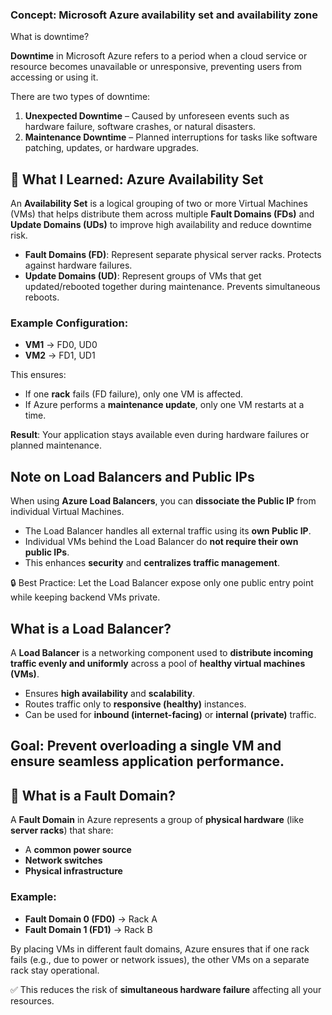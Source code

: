 ### Concept: Microsoft Azure availability set and availability zone

What is downtime?

**Downtime** in Microsoft Azure refers to a period when a cloud service or resource becomes unavailable or unresponsive, preventing users from accessing or using it.

There are two types of downtime:

1. **Unexpected Downtime** – Caused by unforeseen events such as hardware failure, software crashes, or natural disasters.
2. **Maintenance Downtime** – Planned interruptions for tasks like software patching, updates, or hardware upgrades.

## 🧠 What I Learned: Azure Availability Set

An **Availability Set** is a logical grouping of two or more Virtual Machines (VMs) that helps distribute them across multiple **Fault Domains (FDs)** and **Update Domains (UDs)** to improve high availability and reduce downtime risk.

- **Fault Domains (FD)**: Represent separate physical server racks. Protects against hardware failures.
- **Update Domains (UD)**: Represent groups of VMs that get updated/rebooted together during maintenance. Prevents simultaneous reboots.

### Example Configuration:
- **VM1** → FD0, UD0  
- **VM2** → FD1, UD1  

This ensures:
- If one **rack** fails (FD failure), only one VM is affected.
- If Azure performs a **maintenance update**, only one VM restarts at a time.

**Result**: Your application stays available even during hardware failures or planned maintenance.

## Note on Load Balancers and Public IPs

When using **Azure Load Balancers**, you can **dissociate the Public IP** from individual Virtual Machines.

- The Load Balancer handles all external traffic using its **own Public IP**.
- Individual VMs behind the Load Balancer do **not require their own public IPs**.
- This enhances **security** and **centralizes traffic management**.

🔒 Best Practice: Let the Load Balancer expose only one public entry point while keeping backend VMs private.

## What is a Load Balancer?

A **Load Balancer** is a networking component used to **distribute incoming traffic evenly and uniformly** across a pool of **healthy virtual machines (VMs)**.

- Ensures **high availability** and **scalability**.
- Routes traffic only to **responsive (healthy)** instances.
- Can be used for **inbound (internet-facing)** or **internal (private)** traffic.

## Goal: Prevent overloading a single VM and ensure seamless application performance.

## 🧱 What is a Fault Domain?

A **Fault Domain** in Azure represents a group of **physical hardware** (like **server racks**) that share:

- A **common power source**
- **Network switches**
- **Physical infrastructure**

### Example:
- **Fault Domain 0 (FD0)** → Rack A  
- **Fault Domain 1 (FD1)** → Rack B

By placing VMs in different fault domains, Azure ensures that if one rack fails (e.g., due to power or network issues), the other VMs on a separate rack stay operational.

✅ This reduces the risk of **simultaneous hardware failure** affecting all your resources.




